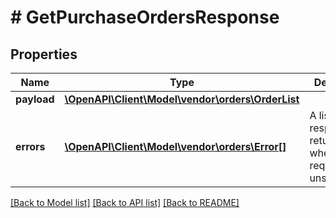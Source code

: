 # # GetPurchaseOrdersResponse

## Properties

Name | Type | Description | Notes
------------ | ------------- | ------------- | -------------
**payload** | [**\OpenAPI\Client\Model\vendor\orders\OrderList**](OrderList.md) |  | [optional]
**errors** | [**\OpenAPI\Client\Model\vendor\orders\Error[]**](Error.md) | A list of error responses returned when a request is unsuccessful. | [optional]

[[Back to Model list]](../../README.md#models) [[Back to API list]](../../README.md#endpoints) [[Back to README]](../../README.md)

